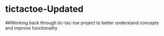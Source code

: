 # tictactoe-Updated
##Working back through tic-tac-toe project to better understand concepts and improve functionality
